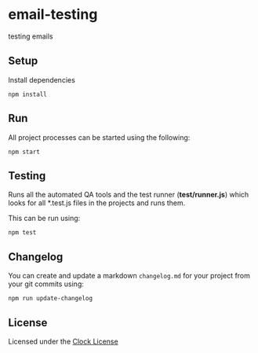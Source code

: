 # email-testing

testing emails

## Setup

Install dependencies

```
npm install
```

## Run

All project processes can be started using the following:

```
npm start
```

## Testing

Runs all the automated QA tools and the test runner (**test/runner.js**)
which looks for all *.test.js files in the projects and runs them.

This can be run using:

```
npm test
```

## Changelog

You can create and update a markdown `changelog.md` for your project from your
git commits using:

```
npm run update-changelog
```

## License
Licensed under the [Clock License](https://github.com/clocklimited/ClockLicense)
